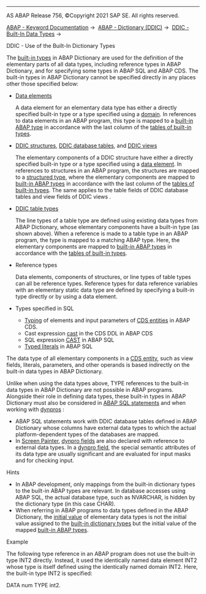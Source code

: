   

* * *

AS ABAP Release 756, ©Copyright 2021 SAP SE. All rights reserved.

[ABAP - Keyword Documentation](javascript:call_link\('abenabap.htm'\)) →  [ABAP - Dictionary (DDIC)](javascript:call_link\('abenabap_dictionary.htm'\)) →  [DDIC - Built-In Data Types](javascript:call_link\('abenddic_builtin_types_intro.htm'\)) → 

DDIC - Use of the Built-In Dictionary Types

The [built-in types](javascript:call_link\('abenddic_builtin_types.htm'\)) in ABAP Dictionary are used for the definition of the elementary parts of all data types, including reference types in ABAP Dictionary, and for specifying some types in ABAP SQL and ABAP CDS. The built-in types in ABAP Dictionary cannot be specified directly in any places other those specified below:

-   [Data elements](javascript:call_link\('abenddic_data_elements.htm'\))
    
    A data element for an elementary data type has either a directly specified built-in type or a type specified using a [domain](javascript:call_link\('abenddic_domains.htm'\)). In references to data elements in an ABAP program, this type is mapped to a [built-in ABAP type](javascript:call_link\('abenddic_builtin_types.htm'\)) in accordance with the last column of the [tables of built-in types](javascript:call_link\('abenbuiltin_abap_type_glosry.htm'\) "Glossary Entry").
    
-   [DDIC structures](javascript:call_link\('abenddic_structures.htm'\)), [DDIC database tables](javascript:call_link\('abenddic_database_tables.htm'\)), and [DDIC views](javascript:call_link\('abenddic_views.htm'\))
    
    The elementary components of a DDIC structure have either a directly specified built-in type or a type specified using a [data element](javascript:call_link\('abenddic_data_elements.htm'\)). In references to structures in an ABAP program, the structures are mapped to a [structured type](javascript:call_link\('abenstructured_type_glosry.htm'\) "Glossary Entry"), where the elementary components are mapped to [built-in ABAP types](javascript:call_link\('abenddic_builtin_types.htm'\)) in accordance with the last column of the [tables of built-in types](javascript:call_link\('abenbuiltin_abap_type_glosry.htm'\) "Glossary Entry"). The same applies to the table fields of DDIC database tables and view fields of DDIC views .
    
-   [DDIC table types](javascript:call_link\('abenddic_table_types.htm'\))
    
    The line types of a table type are defined using existing data types from ABAP Dictionary, whose elementary components have a built-in type (as shown above). When a reference is made to a table type in an ABAP program, the type is mapped to a matching ABAP type. Here, the elementary components are mapped to [built-in ABAP types](javascript:call_link\('abenbuiltin_abap_type_glosry.htm'\) "Glossary Entry") in accordance with the [tables of built-in types](javascript:call_link\('abenddic_builtin_types.htm'\)).
    
-   Reference types
    
    Data elements, components of structures, or line types of table types can all be reference types. Reference types for data reference variables with an elementary static data type are defined by specifying a built-in type directly or by using a data element.
    
-   Types specified in SQL
    -   [Typing](javascript:call_link\('abencds_typing.htm'\)) of elements and input parameters of [CDS entities](javascript:call_link\('abencds_entity_glosry.htm'\) "Glossary Entry") in ABAP CDS.
    -   Cast expression [cast](javascript:call_link\('abencds_cast_expression_v2.htm'\)) in the CDS DDL in ABAP CDS
    -   SQL expression [CAST](javascript:call_link\('abensql_cast.htm'\)) in ABAP SQL
    -   [Typed literals](javascript:call_link\('abenabap_sql_typed_literals.htm'\)) in ABAP SQL

The data type of all elementary components in a [CDS entity](javascript:call_link\('abencds_entity_glosry.htm'\) "Glossary Entry"), such as view fields, literals, parameters, and other operands is based indirectly on the built-in data types in ABAP Dictionary.

Unlike when using the data types above, TYPE references to the built-in data types in ABAP Dictionary are not possible in ABAP programs. Alongside their role in defining data types, these built-in types in ABAP Dictionary must also be considered in [ABAP SQL statements](javascript:call_link\('abenabap_sql_glosry.htm'\) "Glossary Entry") and when working with [dynpros](javascript:call_link\('abendynpro_glosry.htm'\) "Glossary Entry") :

-   ABAP SQL statements work with DDIC database tables defined in ABAP Dictionary whose columns have external data types to which the actual platform-dependent types of the databases are mapped.
-   In [Screen Painter](javascript:call_link\('abenscreen_painter_glosry.htm'\) "Glossary Entry"), [dynpro fields](javascript:call_link\('abendynpro_field_glosry.htm'\) "Glossary Entry") are also declared with reference to external data types. In a [dynpro field](javascript:call_link\('abendynpro_field_glosry.htm'\) "Glossary Entry"), the special semantic attributes of its data type are usually significant and are evaluated for input masks and for checking input.

Hints

-   In ABAP development, only mappings from the built-in dictionary types to the built-in ABAP types are relevant. In database accesses using ABAP SQL, the actual database type, such as NVARCHAR, is hidden by the dictionary type (in this case CHAR).
-   When referring in ABAP programs to data types defined in the ABAP Dictionary, the [initial value](javascript:call_link\('abeninitial_value_glosry.htm'\) "Glossary Entry") of elementary data types is not the initial value assigned to the [built-in dictionary types](javascript:call_link\('abenddic_builtin_types.htm'\)) but the initial value of the mapped [built-in ABAP types](javascript:call_link\('abenbuilt_in_types_complete.htm'\)).

Example

The following type reference in an ABAP program does not use the built-in type INT2 directly. Instead, it used the identically named data element INT2 whose type is itself defined using the identically named domain INT2. Here, the built-in type INT2 is specified:

DATA num TYPE int2.